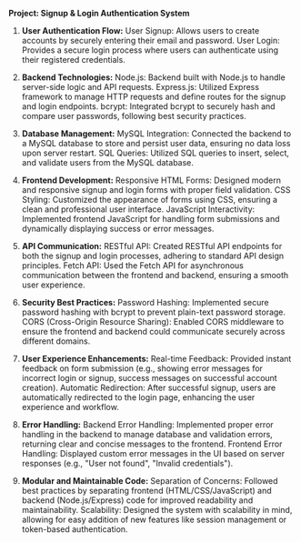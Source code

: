 **Project: Signup & Login Authentication System**

1. **User Authentication Flow:**
User Signup: Allows users to create accounts by securely entering their email and password.
User Login: Provides a secure login process where users can authenticate using their registered credentials.

2. **Backend Technologies:**
Node.js: Backend built with Node.js to handle server-side logic and API requests.
Express.js: Utilized Express framework to manage HTTP requests and define routes for the signup and login endpoints.
bcrypt: Integrated bcrypt to securely hash and compare user passwords, following best security practices.

3. **Database Management:**
MySQL Integration: Connected the backend to a MySQL database to store and persist user data, ensuring no data loss upon server restart.
SQL Queries: Utilized SQL queries to insert, select, and validate users from the MySQL database.

4. **Frontend Development:**
Responsive HTML Forms: Designed modern and responsive signup and login forms with proper field validation.
CSS Styling: Customized the appearance of forms using CSS, ensuring a clean and professional user interface.
JavaScript Interactivity: Implemented frontend JavaScript for handling form submissions and dynamically displaying success or error messages.

5. **API Communication:**
RESTful API: Created RESTful API endpoints for both the signup and login processes, adhering to standard API design principles.
Fetch API: Used the Fetch API for asynchronous communication between the frontend and backend, ensuring a smooth user experience.

6. **Security Best Practices:**
Password Hashing: Implemented secure password hashing with bcrypt to prevent plain-text password storage.
CORS (Cross-Origin Resource Sharing): Enabled CORS middleware to ensure the frontend and backend could communicate securely across different domains.

7. **User Experience Enhancements:**
Real-time Feedback: Provided instant feedback on form submission (e.g., showing error messages for incorrect login or signup, success messages on successful account creation).
Automatic Redirection: After successful signup, users are automatically redirected to the login page, enhancing the user experience and workflow.

8. **Error Handling:**
Backend Error Handling: Implemented proper error handling in the backend to manage database and validation errors, returning clear and concise messages to the frontend.
Frontend Error Handling: Displayed custom error messages in the UI based on server responses (e.g., "User not found", "Invalid credentials").

9. **Modular and Maintainable Code:**
Separation of Concerns: Followed best practices by separating frontend (HTML/CSS/JavaScript) and backend (Node.js/Express) code for improved readability and maintainability.
Scalability: Designed the system with scalability in mind, allowing for easy addition of new features like session management or token-based authentication.

